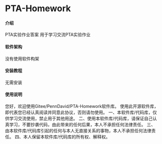 # PTA-Homework

#### 介绍
PTA实验作业答案
用于学习交流PTA实验作业

#### 软件架构

没有使用软件构架

#### 安装教程

无需安装

#### 使用说明

您好，欢迎使用Gitee/PennDavid/PTA-Homework软件库。
使用此开源软件库，即代表您已经认真阅读并同意此协议，否则请勿使用。
一、本软件库/代码库，仅供学习交流使用，禁止用于其他用途。
二、使用本软件库/代码库，请保证自己认真学习，不要抄袭代码，由此带来的任何后果，本人不承担任何法律责任。
三、由本软件库/代码库引起的任何与本人无直接关系的事物，本人不承担任何法律责任。
四、本人保留本软件库/代码库的所有权、解释权。